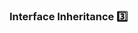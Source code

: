 ### Interface Inheritance :three:

<panel type="seamless" header="%%-----------------------------------------%%">
  <include src="./index.md#main" />
</panel>
